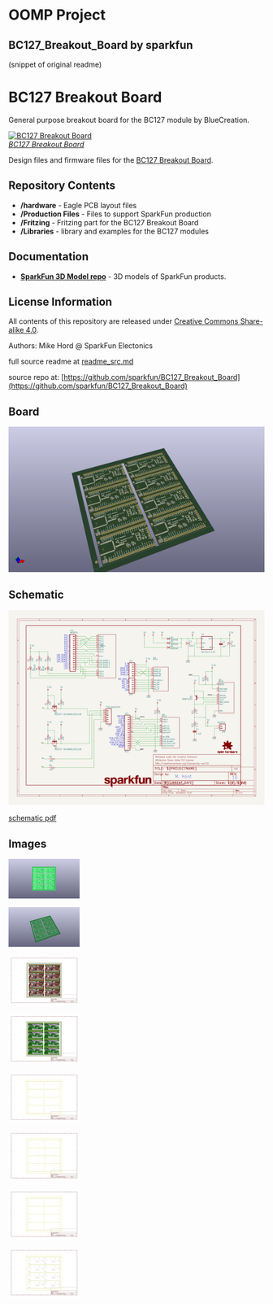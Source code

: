 # OOMP Project  
## BC127_Breakout_Board  by sparkfun  
  
(snippet of original readme)  
  
BC127 Breakout Board  
==================  
  
General purpose breakout board for the BC127 module by BlueCreation.  
  
[![BC127 Breakout Board](https://dlnmh9ip6v2uc.cloudfront.net/images/products/1/1/9/2/7/11927-01_medium.jpg)    
*BC127 Breakout Board*](https://www.sparkfun.com/products/11927)  
  
Design files and firmware files for the [BC127 Breakout Board](https://www.sparkfun.com/products/11927).  
  
Repository Contents  
-------------------  
  
* **/hardware** - Eagle PCB layout files  
* **/Production Files** - Files to support SparkFun production  
* **/Fritzing** - Fritzing part for the BC127 Breakout Board  
* **/Libraries** - library and examples for the BC127 modules  
  
Documentation  
--------------  
* **[SparkFun 3D Model repo](https://github.com/sparkfun/3D_Models)** - 3D models of SparkFun products.  
  
License Information  
-------------------  
  
All contents of this repository are released under [Creative Commons Share-alike 4.0](http://creativecommons.org/licenses/by-sa/4.0/).  
  
Authors: Mike Hord @ SparkFun Electonics  
  
  full source readme at [readme_src.md](readme_src.md)  
  
source repo at: [https://github.com/sparkfun/BC127_Breakout_Board](https://github.com/sparkfun/BC127_Breakout_Board)  
## Board  
  
[![working_3d.png](working_3d_600.png)](working_3d.png)  
## Schematic  
  
[![working_schematic.png](working_schematic_600.png)](working_schematic.png)  
  
[schematic pdf](working_schematic.pdf)  
## Images  
  
[![working_3D_bottom.png](working_3D_bottom_140.png)](working_3D_bottom.png)  
  
[![working_3D_top.png](working_3D_top_140.png)](working_3D_top.png)  
  
[![working_assembly_page_01.png](working_assembly_page_01_140.png)](working_assembly_page_01.png)  
  
[![working_assembly_page_02.png](working_assembly_page_02_140.png)](working_assembly_page_02.png)  
  
[![working_assembly_page_03.png](working_assembly_page_03_140.png)](working_assembly_page_03.png)  
  
[![working_assembly_page_04.png](working_assembly_page_04_140.png)](working_assembly_page_04.png)  
  
[![working_assembly_page_05.png](working_assembly_page_05_140.png)](working_assembly_page_05.png)  
  
[![working_assembly_page_06.png](working_assembly_page_06_140.png)](working_assembly_page_06.png)  
